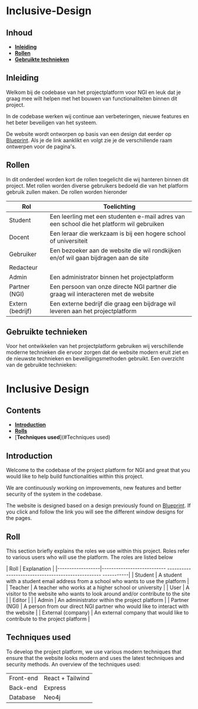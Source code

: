 # Inclusive-Design

## Inhoud
- [**Inleiding**](#Inleiding)
- [**Rollen**](#Rollen)
- [**Gebruikte technieken**](#Gebruikte-technieken)

## Inleiding

<p>Welkom bij de codebase van het projectplatform voor NGI en leuk dat je graag mee wilt helpen met het bouwen van functionaliteiten binnen dit project.</p>

<p>In de codebase werken wij continue aan verbeteringen, nieuwe features en het beter beveiligen van het systeem.</p>

<p>De website wordt ontworpen op basis van een design dat eerder op <a href="https://xd.adobe.com/view/2dfdb95f-c573-4d3a-65ad-54fff476ef62-5bcc/">Blueprint</a>. Als je de link aanklikt en volgt zie je de verschillende raam ontwerpen voor de pagina's. </p>

## Rollen

<p>In dit onderdeel worden kort de rollen toegelicht die wij hanteren binnen dit project. 
Met rollen worden diverse gebruikers bedoeld die van het platform gebruik zullen maken.
De rollen worden hieronder</p>

| Rol              | Toelichting                                                                               |
|------------------|-------------------------------------------------------------------------------------------|
| Student          | Een leerling met een studenten e-mail adres van een school die het platform wil gebruiken |
| Docent           | Een leraar die werkzaam is bij een hogere school of universiteit                          |
| Gebruiker        | Een bezoeker aan de website die wil rondkijken en/of wil gaan bijdragen aan de site       |
| Redacteur        |                                                                                           |
| Admin            | Een administrator binnen het projectplatform                                              |
| Partner (NGI)    | Een persoon van onze directe NGI partner die graag wil interacteren met de website        |
| Extern (bedrijf) | Een externe bedrijf die graag een bijdrage wil leveren aan het projectplatform            |

## Gebruikte technieken

<p> Voor het ontwikkelen van het projectplatform gebruiken wij verschillende moderne technieken die ervoor zorgen dat de website modern eruit ziet en de nieuwste technieken en beveiligingsmethoden gebruikt. Een overzicht van de gebruikte technieken:</p>



# Inclusive Design

## Contents
- [**Introduction**](#Introduction)
- [**Rolls**](#Rolls)
- [**Techniques used**](#Techniques used)

## Introduction

<p>Welcome to the codebase of the project platform for NGI and great that you would like to help build functionalities within this project.</p>

<p>We are continuously working on improvements, new features and better security of the system in the codebase.</p>

<p>The website is designed based on a design previously found on <a href="https://xd.adobe.com/view/2dfdb95f-c573-4d3a-65ad-54fff476ef62-5bcc/">Blueprint</a >. If you click and follow the link you will see the different window designs for the pages. </p>

## Roll

<p>This section briefly explains the roles we use within this project.
Roles refer to various users who will use the platform.
The roles are listed below</p>

| Roll | Explanation |
|------------------|--------------------------- -------------------------------------------------- -----------|
| Student | A student with a student email address from a school who wants to use the platform |
| Teacher | A teacher who works at a higher school or university |
| User | A visitor to the website who wants to look around and/or contribute to the site |
| Editor | |
| Admin | An administrator within the project platform |
| Partner (NGI) | A person from our direct NGI partner who would like to interact with the website |
| External (company) | An external company that would like to contribute to the project platform |

## Techniques used

<p> To develop the project platform, we use various modern techniques that ensure that the website looks modern and uses the latest techniques and security methods. An overview of the techniques used:</p>

|           |                  |
|-----------|------------------|
| Front-end | React + Tailwind |
| Back-end  | Express          |
| Database  | Neo4j            |
